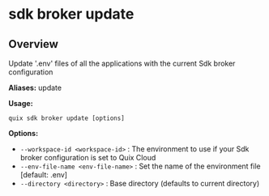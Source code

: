 # sdk broker update

## Overview

Update '.env' files of all the applications with the current Sdk broker configuration

**Aliases:** update

**Usage:**

```
quix sdk broker update [options]
```

**Options:**

- `--workspace-id <workspace-id>` : The environment to use if your Sdk broker configuration is set to Quix Cloud
- `--env-file-name <env-file-name>` : Set the name of the environment file [default: .env]
- `--directory <directory>` : Base directory (defaults to current directory)

